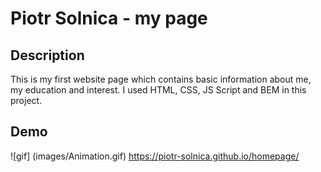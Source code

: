 # Piotr Solnica - my page
## Description
This is my first website page which contains basic information about me, my education and interest. 
I used HTML, CSS, JS Script and BEM in this project.
## Demo 
![gif] (images/Animation.gif)
https://piotr-solnica.github.io/homepage/

